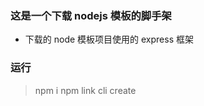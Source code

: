 ### 这是一个下载 nodejs 模板的脚手架

- 下载的 node 模板项目使用的 express 框架

### 运行

> npm i
> npm link
> cli create <your-node-project-name>
